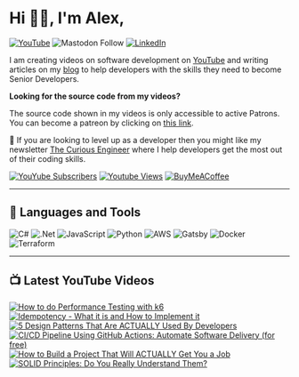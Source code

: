 # Hi 👋🏻, I'm Alex,
[![YouTube](https://img.shields.io/youtube/channel/subscribers/UCm6lURZOeBVCZ5hJpqlUB-g?style=social)](https://youtube.com/@alexhyettdev) ![Mastodon Follow](https://img.shields.io/mastodon/follow/110955440405802574?domain=https%3A%2F%2Fsocial.alexhyett.com)
 [![LinkedIn](https://img.shields.io/badge/LinkedIn-%230077B5.svg?logo=linkedin&logoColor=white)](https://linkedin.com/in/alexhyett)

I am creating videos on software development on [YouTube](https://www.youtube.com/@alexhyettdev) and writing articles on my [blog](https://www.alexhyett.com) to help developers with the skills they need to become Senior Developers.

**Looking for the source code from my videos?**

The source code shown in my videos is only accessible to active Patrons. You can become a patreon by clicking on [this link](https://patreon.com/AlexHyett).

🚀 If you are looking to level up as a developer then you might like my newsletter [The Curious Engineer](https://newsletter.alexhyett.com/subscribe?) where I help developers get the most out of their coding skills.

[![YouYube Subscribers](https://custom-icon-badges.demolab.com/youtube/channel/subscribers/UCm6lURZOeBVCZ5hJpqlUB-g?color=%23E05D44&label=SUBSCRIBE&logo=video&logoColor=white&style=for-the-badge&labelColor=CE4630)](https://www.youtube.com/@alexhyettdev?sub_confirmation=1) [![Youtube Views](https://custom-icon-badges.demolab.com/youtube/channel/views/UCm6lURZOeBVCZ5hJpqlUB-g?color=%23E1AD0E&logo=eye&logoColor=white&style=for-the-badge&labelColor=C79600)](https://www.youtube.com/@alexhyettdev) [![BuyMeACoffee](https://img.shields.io/badge/Buy%20Me%20a%20Coffee-ffdd00?style=for-the-badge&logo=buy-me-a-coffee&logoColor=black)](https://buymeacoffee.com/alexhyett)

---
## 🧰 Languages and Tools
![C#](https://img.shields.io/badge/c%23-%23239120.svg?style=flat&logo=c-sharp&logoColor=white) ![.Net](https://img.shields.io/badge/.NET-5C2D91?style=flat&logo=.net&logoColor=white) ![JavaScript](https://img.shields.io/badge/javascript-%23323330.svg?style=flat&logo=javascript&logoColor=%23F7DF1E) ![Python](https://img.shields.io/badge/python-3670A0?style=flat&logo=python&logoColor=ffdd54)  ![AWS](https://img.shields.io/badge/AWS-%23FF9900.svg?style=flat&logo=amazon-aws&logoColor=white) ![Gatsby](https://img.shields.io/badge/Gatsby-%23663399.svg?style=flat&logo=gatsby&logoColor=white) ![Docker](https://img.shields.io/badge/docker-%230db7ed.svg?style=flat&logo=docker&logoColor=white) ![Terraform](https://img.shields.io/badge/terraform-%235835CC.svg?style=flat&logo=terraform&logoColor=white)

---
## 📺 Latest YouTube Videos
<!-- BEGIN YOUTUBE-CARDS -->
[![How to do Performance Testing with k6](https://ytcards.demolab.com/?id=ghuo8m7AXEM&title=How+to+do+Performance+Testing+with+k6&lang=en&timestamp=1696604438&background_color=%230d1117&title_color=%23ffffff&stats_color=%23dedede&max_title_lines=1&width=250&border_radius=5 "How to do Performance Testing with k6")](https://www.youtube.com/watch?v=ghuo8m7AXEM)
[![Idempotency - What it is and How to Implement it](https://ytcards.demolab.com/?id=XAccGbtl3Z8&title=Idempotency+-+What+it+is+and+How+to+Implement+it&lang=en&timestamp=1695394834&background_color=%230d1117&title_color=%23ffffff&stats_color=%23dedede&max_title_lines=1&width=250&border_radius=5 "Idempotency - What it is and How to Implement it")](https://www.youtube.com/watch?v=XAccGbtl3Z8)
[![5 Design Patterns That Are ACTUALLY Used By Developers](https://ytcards.demolab.com/?id=YMAwgRwjEOQ&title=5+Design+Patterns+That+Are+ACTUALLY+Used+By+Developers&lang=en&timestamp=1694185232&background_color=%230d1117&title_color=%23ffffff&stats_color=%23dedede&max_title_lines=1&width=250&border_radius=5 "5 Design Patterns That Are ACTUALLY Used By Developers")](https://www.youtube.com/watch?v=YMAwgRwjEOQ)
[![CI/CD Pipeline Using GitHub Actions: Automate Software Delivery (for free)](https://ytcards.demolab.com/?id=p3W2XCD3smk&title=CI%2FCD+Pipeline+Using+GitHub+Actions%3A+Automate+Software+Delivery+%28for+free%29&lang=en&timestamp=1689951647&background_color=%230d1117&title_color=%23ffffff&stats_color=%23dedede&max_title_lines=1&width=250&border_radius=5 "CI/CD Pipeline Using GitHub Actions: Automate Software Delivery (for free)")](https://www.youtube.com/watch?v=p3W2XCD3smk)
[![How to Build a Project That Will ACTUALLY Get You a Job](https://ytcards.demolab.com/?id=uoE2SkFMsVU&title=How+to+Build+a+Project+That+Will+ACTUALLY+Get+You+a+Job&lang=en&timestamp=1687532447&background_color=%230d1117&title_color=%23ffffff&stats_color=%23dedede&max_title_lines=1&width=250&border_radius=5 "How to Build a Project That Will ACTUALLY Get You a Job")](https://www.youtube.com/watch?v=uoE2SkFMsVU)
[![SOLID Principles: Do You Really Understand Them?](https://ytcards.demolab.com/?id=kF7rQmSRlq0&title=SOLID+Principles%3A+Do+You+Really+Understand+Them%3F&lang=en&timestamp=1686927638&background_color=%230d1117&title_color=%23ffffff&stats_color=%23dedede&max_title_lines=1&width=250&border_radius=5 "SOLID Principles: Do You Really Understand Them?")](https://www.youtube.com/watch?v=kF7rQmSRlq0)
<!-- END YOUTUBE-CARDS -->
